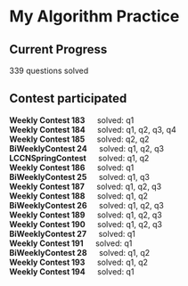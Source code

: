 # My Algorithm Practice  

## Current Progress
339 questions solved

## Contest participated
**Weekly Contest 183** &emsp; solved: q1  
**Weekly Contest 184** &emsp; solved: q1, q2, q3, q4  
**Weekly Contest 185** &emsp; solved: q2, q2  
**BiWeeklyContest 24** &emsp; solved: q1, q2, q3  
**LCCNSpringContest** &emsp; solved: q1, q2   
**Weekly Contest 186** &emsp; solved: q1  
**BiWeeklyContest 25** &emsp; solved: q1, q3  
**Weekly Contest 187** &emsp; solved: q1, q2, q3  
**Weekly Contest 188** &emsp; solved: q1, q2    
**BiWeeklyContest 26** &emsp; solved: q1, q2, q3  
**Weekly Contest 189** &emsp; solved: q1, q2, q3  
**Weekly Contest 190** &emsp; solved: q1, q2, q3  
**BiWeeklyContest 27** &emsp; solved: q1  
**Weekly Contest 191** &emsp; solved: q1  
**BiWeeklyContest 28** &emsp; solved: q1, q2  
**Weekly Contest 193** &emsp; solved: q1, q2  
**Weekly Contest 194** &emsp; solved: q1    

